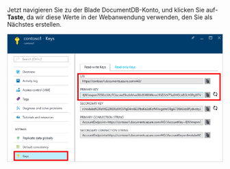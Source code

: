   Jetzt navigieren Sie zu der Blade DocumentDB-Konto, und klicken Sie auf- **Taste**, da wir diese Werte in der Webanwendung verwenden, den Sie als Nächstes erstellen.

![Screenshot der Azure-Portal mit einem Konto DocumentDB mit der Schaltfläche Keys das DocumentDB Konto Blade hervorgehoben und die URI, primären und SEKUNDÄRSCHLÜSSEL Werte, die die Tasten Blade hervorgehoben](./media/documentdb-keys/keys.png)
